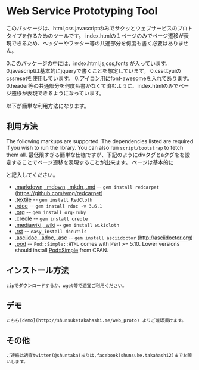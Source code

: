 Web Service Prototyping Tool
=============

このパッケージは、html,css,javascriptのみでサクッとウェブサービスのプロトタイプを作るためのツールです。
index.htmlの１ページのみでページ遷移が表現できるため、ヘッダーやフッター等の共通部分を何度も書く必要はありません。

0.このパッケージの中には、index.html,js,css,fonts が入っています。
0.javascriptは基本的にjqueryで書くことを想定しています。
0.cssはyuiのcssresetを使用しています。
0.アイコン用にfont-awesomeを入れてあります。
0.header等の共通部分を何度も書かなくて済むように、index.htmlのみでページ遷移が表現できるようになっています。

以下が簡単な利用方法になります。

利用方法
-------

The following markups are supported.  The dependencies listed are required if
you wish to run the library. You can also run `script/bootstrap` to fetch them all.
最低限すぎる簡単な仕様ですが、下記のようにdivタグとaタグをを設定することでページ遷移を表現することが出来ます。
ページは基本的に<div id="page-***"></div>と記入してください。

* [.markdown, .mdown, .mkdn, .md](http://daringfireball.net/projects/markdown/) -- `gem install redcarpet` (https://github.com/vmg/redcarpet)
* [.textile](http://www.textism.com/tools/textile/) -- `gem install RedCloth`
* [.rdoc](http://rdoc.sourceforge.net/) -- `gem install rdoc -v 3.6.1`
* [.org](http://orgmode.org/) -- `gem install org-ruby`
* [.creole](http://wikicreole.org/) -- `gem install creole`
* [.mediawiki, .wiki](http://www.mediawiki.org/wiki/Help:Formatting) -- `gem install wikicloth`
* [.rst](http://docutils.sourceforge.net/rst.html) -- `easy_install docutils`
* [.asciidoc, .adoc, .asc](http://asciidoc.org/) -- `gem install asciidoctor` (http://asciidoctor.org)
* [.pod](http://search.cpan.org/dist/perl/pod/perlpod.pod) -- `Pod::Simple::HTML`
  comes with Perl >= 5.10. Lower versions should install [Pod::Simple](http://search.cpan.org/~dwheeler/Pod-Simple-3.28/lib/Pod/Simple.pod) from CPAN.

インストール方法
-----------

	zipでダウンロードするか、wget等で適宜ご利用ください。

デモ
-----

	こちら[demo](http://shunsuketakahashi.me/web_proto) よりご確認頂けます。


その他
------------

	ご連絡は適宜twitter(@shuntaka)または,facebook(shunsuke.takahashi2)までお願いします。

